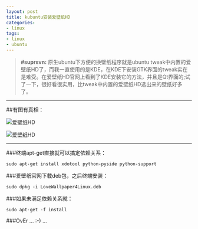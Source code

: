 ```yaml
---
layout: post
title: kubuntu安装爱壁纸HD
categories:
- linux
tags:
- linux
- ubuntu
---
```


> __#suprsvn:__ 原生ubuntu下方便的换壁纸程序就是ubuntu tweak中内置的爱壁纸HD了，而我一直使用的是KDE，在KDE下安装GTK界面的tweak实在是难受。在爱壁纸HD官网上看到了KDE安装它的方法，并且是Qt界面的;试了一下，很好看很实用，比tweak中内置的爱壁纸HD选出来的壁纸好多了。

---

##有图有真相：

![爱壁纸HD](http://suprsvn.qiniudn.com/codelog/lovewallpapers1.png)

![爱壁纸HD](http://suprsvn.qiniudn.com/codelog/lovewallpapers2.png)

---

###终端apt-get直接就可以搞定依赖关系：

    sudo apt-get install xdotool python-pyside python-support

###爱壁纸官网下载deb包，之后终端安装：

    sudo dpkg -i LoveWallpaper4Linux.deb

###如果未满足依赖关系就：

    sudo apt-get -f install

###OvEr ... :-) ...
